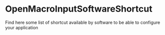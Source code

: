 # OpenMacroInputSoftwareShortcut
Find here some list of shortcut available by software to be able to configure your application
